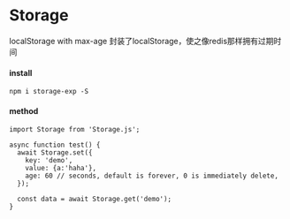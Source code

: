 # Storage
localStorage with max-age  封装了localStorage，使之像redis那样拥有过期时间

#### install
`npm i storage-exp -S`

#### method
```
import Storage from 'Storage.js';

async function test() {
  await Storage.set({
    key: 'demo',
    value: {a:'haha'},
    age: 60 // seconds, default is forever, 0 is immediately delete,
  });
  
  const data = await Storage.get('demo');
}
```
